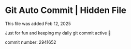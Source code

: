# Git Auto Commit | Hidden File

This file was added Feb 12, 2025

Just for fun and keeping my daily git commit active 🤪

commit number: 2941652
